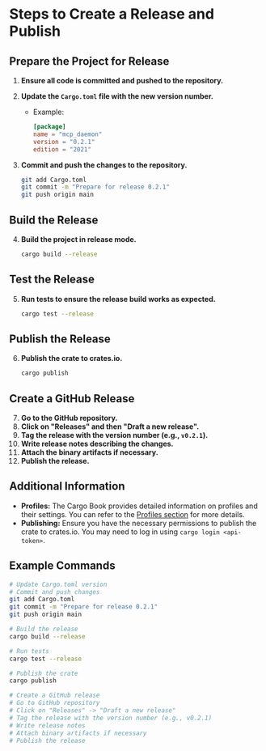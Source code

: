 # Steps to Create a Release and Publish

## Prepare the Project for Release

1. **Ensure all code is committed and pushed to the repository.**
2. **Update the `Cargo.toml` file with the new version number.**
   - Example:
     ```toml
     [package]
     name = "mcp_daemon"
     version = "0.2.1"
     edition = "2021"
     ```

3. **Commit and push the changes to the repository.**
   ```sh
   git add Cargo.toml
   git commit -m "Prepare for release 0.2.1"
   git push origin main
   ```

## Build the Release

4. **Build the project in release mode.**
   ```sh
   cargo build --release
   ```

## Test the Release

5. **Run tests to ensure the release build works as expected.**
   ```sh
   cargo test --release
   ```

## Publish the Release

6. **Publish the crate to crates.io.**
   ```sh
   cargo publish
   ```

## Create a GitHub Release

7. **Go to the GitHub repository.**
8. **Click on "Releases" and then "Draft a new release".**
9. **Tag the release with the version number (e.g., `v0.2.1`).**
10. **Write release notes describing the changes.**
11. **Attach the binary artifacts if necessary.**
12. **Publish the release.**

## Additional Information

- **Profiles:** The Cargo Book provides detailed information on profiles and their settings. You can refer to the [Profiles section](https://doc.rust-lang.org/cargo/reference/profiles.html#default-profiles) for more details.
- **Publishing:** Ensure you have the necessary permissions to publish the crate to crates.io. You may need to log in using `cargo login <api-token>`.

## Example Commands

```sh
# Update Cargo.toml version
# Commit and push changes
git add Cargo.toml
git commit -m "Prepare for release 0.2.1"
git push origin main

# Build the release
cargo build --release

# Run tests
cargo test --release

# Publish the crate
cargo publish

# Create a GitHub release
# Go to GitHub repository
# Click on "Releases" -> "Draft a new release"
# Tag the release with the version number (e.g., v0.2.1)
# Write release notes
# Attach binary artifacts if necessary
# Publish the release